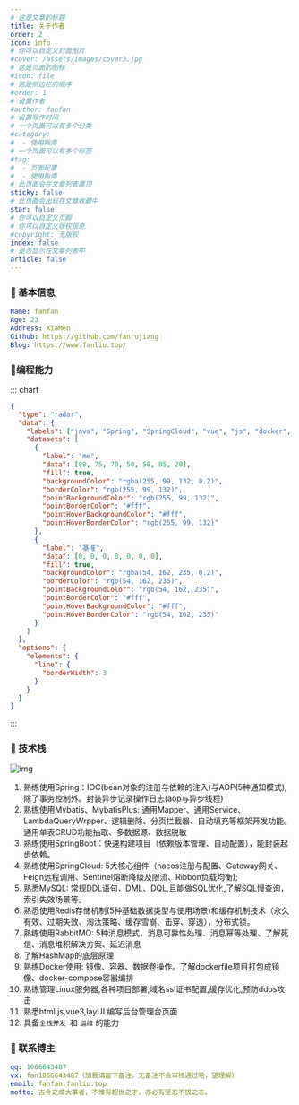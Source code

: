 ```yaml
---
# 这是文章的标题
title: 关于作者
order: 2
icon: info
# 你可以自定义封面图片
#cover: /assets/images/cover3.jpg
# 这是页面的图标
#icon: file
# 这是侧边栏的顺序
#order: 1
# 设置作者
#author: fanfan
# 设置写作时间
# 一个页面可以有多个分类
#category:
#  - 使用指南
# 一个页面可以有多个标签
#tag:
#  - 页面配置
#  - 使用指南
# 此页面会在文章列表置顶
sticky: false
# 此页面会出现在文章收藏中
star: false
# 你可以自定义页脚
# 你可以自定义版权信息
#copyright: 无版权
index: false
# 是否显示在文章列表中
article: false
---
```


### 👲 基本信息

```yaml
Name: fanfan
Age: 23
Address: XiaMen
Github: https://github.com/fanrujiang
Blog: https://www.fanliu.top/
```



### :wave:编程能力

::: chart 

```json
{
  "type": "radar",
  "data": {
    "labels": ["java", "Spring", "SpringCloud", "vue", "js", "docker", "Python"],
    "datasets": [
      {
        "label": "me",
        "data": [80, 75, 70, 50, 50, 85, 20],
        "fill": true,
        "backgroundColor": "rgba(255, 99, 132, 0.2)",
        "borderColor": "rgb(255, 99, 132)",
        "pointBackgroundColor": "rgb(255, 99, 132)",
        "pointBorderColor": "#fff",
        "pointHoverBackgroundColor": "#fff",
        "pointHoverBorderColor": "rgb(255, 99, 132)"
      },
      {
        "label": "基准",
        "data": [0, 0, 0, 0, 0, 0, 0],
        "fill": true,
        "backgroundColor": "rgba(54, 162, 235, 0.2)",
        "borderColor": "rgb(54, 162, 235)",
        "pointBackgroundColor": "rgb(54, 162, 235)",
        "pointBorderColor": "#fff",
        "pointHoverBackgroundColor": "#fff",
        "pointHoverBorderColor": "rgb(54, 162, 235)"
      }  
    ]
  },
  "options": {
    "elements": {
      "line": {
        "borderWidth": 3
      }
    }
  }
}
```

:::



### 🔨 技术栈

![img](/img/about.jpg)

1. 熟练使用Spring：IOC(bean对象的注册与依赖的注入)与AOP(5种通知模式),除了事务控制外。封装异步记录操作日志(aop与异步线程)
2. 熟练使用Mybatis、MybatisPlus: 通用Mapper、通用Service、LambdaQueryWrpper、逻辑删除、分页拦截器、自动填充等框架开发功能。通用单表CRUD功能抽取、多数据源、数据脱敏
3. 熟练使用SpringBoot：快速构建项目（依赖版本管理、自动配置），能封装起步依赖。
4. 熟练使用SpringCloud: 5大核心组件（nacos注册与配置、Gateway网关、Feign远程调用、Sentinel熔断降级及限流、Ribbon负载均衡);
5. 熟悉MySQL: 常规DDL语句，DML、DQL,且能做SQL优化,了解SQL慢查询，索引失效场景等。
6. 熟悉使用Redis存储机制(5种基础数据类型与使用场景)和缓存机制技术（永久有效、过期失效、淘汰策略、缓存雪崩、击穿、穿透），分布式锁。
7. 熟练使用RabbitMQ: 5种消息模式，消息可靠性处理、消息幂等处理、了解死信、消息堆积解决方案、延迟消息
8. 了解HashMap的底层原理
9. 熟练Docker使用: 镜像、容器、数据卷操作。了解dockerfile项目打包成镜像、docker-compose容器编排
10. 熟练管理Linux服务器,各种项目部署,域名ssl证书配置,缓存优化,预防ddos攻击
11. 熟悉html,js,vue3,layUI  编写后台管理台页面
12. 具备`全栈开发 `和 `运维` 的能力



### 💌 联系博主

```yml
qq: 1066643487
vx: fan1066643487（加我请留下备注，无备注不会审核通过哈，望理解）
email: fanfan.fanliu.top
motto: 古今之成大事者，不惟有超世之才，亦必有坚忍不拔之志。
```

